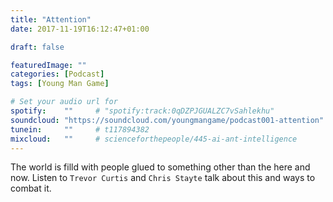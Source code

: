 ```yaml
---
title: "Attention"
date: 2017-11-19T16:12:47+01:00

draft: false

featuredImage: ""
categories: [Podcast]
tags: [Young Man Game]

# Set your audio url for
spotify:    ""     # "spotify:track:0qDZPJGUALZC7vSahlekhu"
soundcloud: "https://soundcloud.com/youngmangame/podcast001-attention"     # https://soundcloud.com/lightbooks/alchemist-08-new-world-order-snip
tunein:     ""     # t117894382
mixcloud:   ""     # scienceforthepeople/445-ai-ant-intelligence
---
```

The world is filld with people glued to something other than the here and now. Listen to `Trevor Curtis` and  `Chris Stayte` talk about this and ways to combat it.

